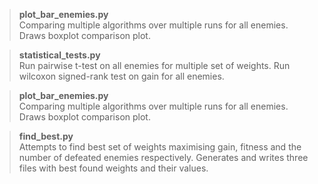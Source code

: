



> **plot_bar_enemies.py**  
> Comparing multiple algorithms over
> multiple runs for all enemies.
> Draws boxplot comparison plot.

> **statistical_tests.py**  
> Run pairwise t-test on all enemies for multiple set of weights.
> Run wilcoxon signed-rank test on gain for all enemies.


> **plot_bar_enemies.py**  
> Comparing multiple algorithms over
> multiple runs for all enemies.
> Draws boxplot comparison plot.

> **find_best.py**  
> Attempts to find best set of weights maximising gain, fitness and the 
> number of defeated enemies respectively. Generates and writes three files with best found weights and their values.